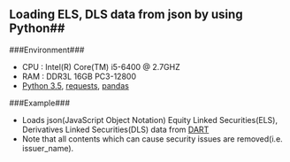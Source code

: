 ## Loading ELS, DLS data from json by using Python##

###Environment###

- CPU : Intel(R) Core(TM) i5-6400 @ 2.7GHZ
- RAM : DDR3L 16GB PC3-12800
- [Python 3.5](https://www.python.org/), [requests](https://docs.python.org/3.5/library/ctypes.html), [pandas](http://pandas.pydata.org/)

###Example###
- Loads json(JavaScript Object Notation) Equity Linked Securities(ELS), Derivatives Linked Securities(DLS) data from [DART](https://dart.fss.or.kr/)
- Note that all contents which can cause security issues are removed(i.e. issuer_name).

